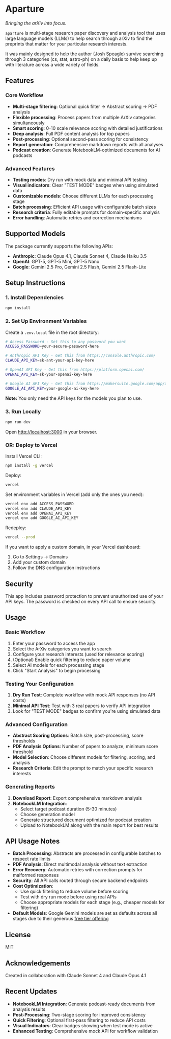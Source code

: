 # Aparture

*Bringing the arXiv into focus.*

`aparture` is multi-stage research paper discovery and analysis tool that uses large language models (LLMs) to help search through arXiv to find the preprints that matter for your particular research interests.

It was mainly designed to help the author (Josh Speagle) survive searching through 3 categories (cs, stat, astro-ph) on a daily basis to help keep up with literature across a wide variety of fields.

## Features

### Core Workflow

- **Multi-stage filtering**: Optional quick filter → Abstract scoring → PDF analysis
- **Flexible processing**: Process papers from multiple ArXiv categories simultaneously
- **Smart scoring**: 0-10 scale relevance scoring with detailed justifications
- **Deep analysis**: Full PDF content analysis for top papers
- **Post-processing**: Optional second-pass scoring for consistency
- **Report generation**: Comprehensive markdown reports with all analyses
- **Podcast creation**: Generate NotebookLM-optimized documents for AI podcasts

### Advanced Features

- **Testing modes**: Dry run with mock data and minimal API testing
- **Visual indicators**: Clear "TEST MODE" badges when using simulated data
- **Customizable models**: Choose different LLMs for each processing stage
- **Batch processing**: Efficient API usage with configurable batch sizes
- **Research criteria**: Fully editable prompts for domain-specific analysis
- **Error handling**: Automatic retries and correction mechanisms

## Supported Models

The package currently supports the following APIs:

- **Anthropic**: Claude Opus 4.1, Claude Sonnet 4, Claude Haiku 3.5
- **OpenAI**: GPT-5, GPT-5 Mini, GPT-5 Nano
- **Google**: Gemini 2.5 Pro, Gemini 2.5 Flash, Gemini 2.5 Flash-Lite

## Setup Instructions

### 1. Install Dependencies

```bash
npm install
```

### 2. Set Up Environment Variables

Create a `.env.local` file in the root directory:

```bash
# Access Password - Set this to any password you want
ACCESS_PASSWORD=your-secure-password-here

# Anthropic API Key - Get this from https://console.anthropic.com/
CLAUDE_API_KEY=sk-ant-your-api-key-here

# OpenAI API Key - Get this from https://platform.openai.com/
OPENAI_API_KEY=sk-your-openai-key-here

# Google AI API Key - Get this from https://makersuite.google.com/app/apikey
GOOGLE_AI_API_KEY=your-google-ai-key-here
```

**Note:** You only need the API keys for the models you plan to use.

### 3. Run Locally

```bash
npm run dev
```

Open [http://localhost:3000](http://localhost:3000) in your browser.

### OR: Deploy to Vercel

Install Vercel CLI:

```bash
npm install -g vercel
```

Deploy:

```bash
vercel
```

Set environment variables in Vercel (add only the ones you need):

```bash
vercel env add ACCESS_PASSWORD
vercel env add CLAUDE_API_KEY
vercel env add OPENAI_API_KEY
vercel env add GOOGLE_AI_API_KEY
```

Redeploy:

```bash
vercel --prod
```

If you want to apply a custom domain, in your Vercel dashboard:

1. Go to Settings → Domains
2. Add your custom domain
3. Follow the DNS configuration instructions

## Security

This app includes password protection to prevent unauthorized use of your API keys. The password is checked on every API call to ensure security.

## Usage

### Basic Workflow

1. Enter your password to access the app
2. Select the ArXiv categories you want to search
3. Configure your research interests (used for relevance scoring)
4. (Optional) Enable quick filtering to reduce paper volume
5. Select AI models for each processing stage
6. Click "Start Analysis" to begin processing

### Testing Your Configuration

1. **Dry Run Test**: Complete workflow with mock API responses (no API costs)
2. **Minimal API Test**: Test with 3 real papers to verify API integration
3. Look for "TEST MODE" badges to confirm you're using simulated data

### Advanced Configuration

- **Abstract Scoring Options**: Batch size, post-processing, score thresholds
- **PDF Analysis Options**: Number of papers to analyze, minimum score threshold
- **Model Selection**: Choose different models for filtering, scoring, and analysis
- **Research Criteria**: Edit the prompt to match your specific research interests

### Generating Reports

1. **Download Report**: Export comprehensive markdown analysis
2. **NotebookLM Integration**:
   - Select target podcast duration (5-30 minutes)
   - Choose generation model
   - Generate structured document optimized for podcast creation
   - Upload to NotebookLM along with the main report for best results

## API Usage Notes

- **Batch Processing**: Abstracts are processed in configurable batches to respect rate limits
- **PDF Analysis**: Direct multimodal analysis without text extraction
- **Error Recovery**: Automatic retries with correction prompts for malformed responses
- **Security**: All API calls routed through secure backend endpoints
- **Cost Optimization**:
  - Use quick filtering to reduce volume before scoring
  - Test with dry run mode before using real APIs
  - Choose appropriate models for each stage (e.g., cheaper models for filtering)
- **Default Models**: Google Gemini models are set as defaults across all stages due to their generous [free tier offering](https://ai.google.dev/gemini-api/docs/rate-limits#free-tier)

## License

MIT

## Acknowledgements

Created in collaboration with Claude Sonnet 4 and Claude Opus 4.1

## Recent Updates

- **NotebookLM Integration**: Generate podcast-ready documents from analysis results
- **Post-Processing**: Two-stage scoring for improved consistency
- **Quick Filtering**: Optional first-pass filtering to reduce API costs
- **Visual Indicators**: Clear badges showing when test mode is active
- **Enhanced Testing**: Comprehensive mock API for workflow validation
